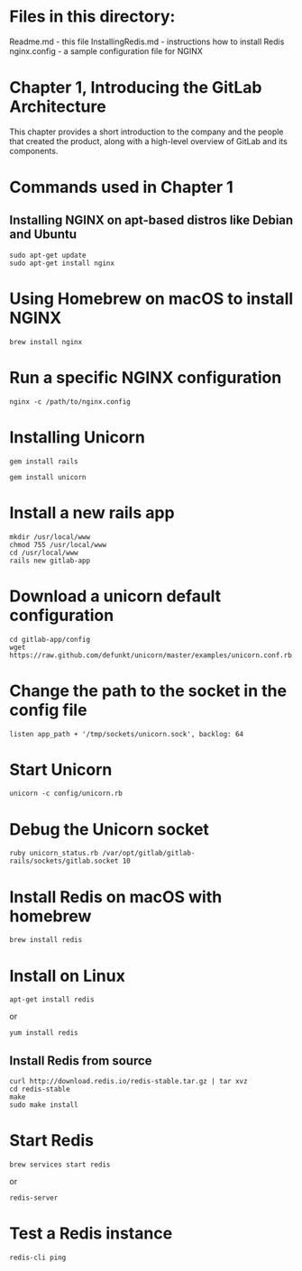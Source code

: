 # Files in this directory:
Readme.md - this file
InstallingRedis.md - instructions how to install Redis
nginx.config - a sample configuration file for NGINX

# Chapter 1, Introducing the GitLab Architecture
This chapter  provides a short introduction to the company and the people that created the product, along with a high-level overview of GitLab and its components.

# Commands used in Chapter 1

## Installing NGINX on apt-based distros like Debian and Ubuntu
``` 
sudo apt-get update
sudo apt-get install nginx
``` 

# Using Homebrew on macOS to install NGINX
``` 
brew install nginx
``` 

# Run a specific NGINX configuration
``` 
nginx -c /path/to/nginx.config
``` 

# Installing Unicorn
``` 
gem install rails

gem install unicorn
``` 

# Install a new rails app
``` 
mkdir /usr/local/www
chmod 755 /usr/local/www
cd /usr/local/www
rails new gitlab-app
``` 

# Download a unicorn default configuration
``` 
cd gitlab-app/config
wget https://raw.github.com/defunkt/unicorn/master/examples/unicorn.conf.rb
``` 

# Change the path to the socket in the config file
``` 
listen app_path + '/tmp/sockets/unicorn.sock', backlog: 64
``` 

# Start Unicorn
``` 
unicorn -c config/unicorn.rb
``` 

# Debug the Unicorn socket
``` 
ruby unicorn_status.rb /var/opt/gitlab/gitlab-rails/sockets/gitlab.socket 10
``` 

# Install Redis on macOS with homebrew
``` 
brew install redis
``` 

# Install on Linux 
``` 
apt-get install redis
``` 
or
``` 
yum install redis
``` 

## Install Redis from source
``` 
curl http://download.redis.io/redis-stable.tar.gz | tar xvz
cd redis-stable
make
sudo make install
``` 

# Start Redis
``` 
brew services start redis
``` 
or 
``` 
redis-server
``` 

# Test a Redis instance
``` 
redis-cli ping
``` 
